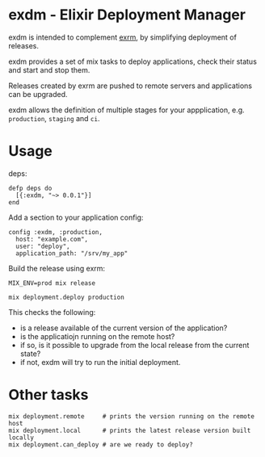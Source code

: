 # exdm - Elixir Deployment Manager

exdm is intended to complement [exrm](https://hexdocs.pm/exrm/extra-getting-started.html),
by simplifying deployment of releases.

exdm provides a set of mix tasks to deploy applications, check their status and
start and stop them.

Releases created by exrm are pushed to remote servers and applications can be upgraded.

exdm allows the definition of multiple stages for your appplication, e.g.
`production`, `staging` and `ci`.

# Usage

deps:
```
defp deps do
  [{:exdm, "~> 0.0.1"}]
end
```

Add a section to your application config:
```
config :exdm, :production,
  host: "example.com",
  user: "deploy",
  application_path: "/srv/my_app"
```

Build the release using exrm:

```
MIX_ENV=prod mix release
```

```
mix deployment.deploy production
```

This checks the following:
* is a release available of the current version of the application?
* is the applicatiojn running on the remote host?
* if so, is it possible to upgrade from the local release from the current state?
* if not, exdm will try to run the initial deployment.

# Other tasks

```
mix deployment.remote     # prints the version running on the remote host
mix deployment.local      # prints the latest release version built locally
mix deployment.can_deploy # are we ready to deploy?
```
